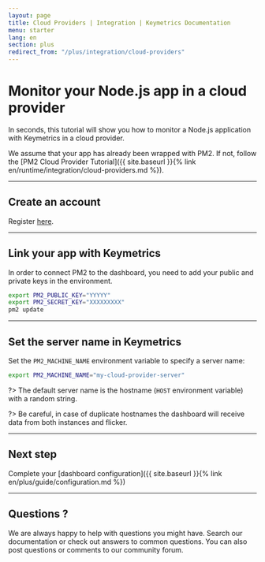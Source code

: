 ```yaml
---
layout: page
title: Cloud Providers | Integration | Keymetrics Documentation
menu: starter
lang: en
section: plus
redirect_from: "/plus/integration/cloud-providers"
---
```


# Monitor your Node.js app in a cloud provider

In seconds, this tutorial will show you how to monitor a Node.js application with Keymetrics in a cloud provider.

We assume that your app has already been wrapped with PM2. If not, follow the [PM2 Cloud Provider Tutorial]({{ site.baseurl }}{% link en/runtime/integration/cloud-providers.md %}).

---

## Create an account

Register [here](https://app.keymetrics.io/api/oauth/register).

---

## Link your app with Keymetrics

In order to connect PM2 to the dashboard, you need to add your public and private keys in the environment.

```bash
export PM2_PUBLIC_KEY="YYYYY"
export PM2_SECRET_KEY="XXXXXXXXX"
pm2 update
```

---

## Set the server name in Keymetrics

Set the `PM2_MACHINE_NAME` environment variable to specify a server name:

```bash
export PM2_MACHINE_NAME="my-cloud-provider-server"
```

?> The default server name is the hostname (`HOST` environment variable) with a random string.

?> Be careful, in case of duplicate hostnames the dashboard will receive data from both instances and flicker.

---

## Next step

Complete your [dashboard configuration]({{ site.baseurl }}{% link en/plus/guide/configuration.md %})

---

## Questions ?

We are always happy to help with questions you might have. Search our documentation or check out answers to common questions. You can also post questions or comments to our community forum.